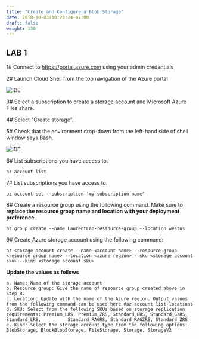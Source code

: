 ```yaml
---
title: "Create and Configure a Blob Storage"
date: 2018-10-03T10:23:24-07:00
draft: false
weight: 130
---
```


## LAB 1

1#  Connect to https://portal.azure.com using your admin credentials

2#  Launch Cloud Shell from the top navigation of the Azure portal

![IDE](/images/mfe/shell-icon.png?classes=border,shadow)

3#  Select a subscription to create a storage account and Microsoft Azure Files share.

4#  Select "Create storage".

5#  Check that the environment drop-down from the left-hand side of shell window says Bash. 

![IDE](/images/mfe/env-selector.png?classes=border,shadow)

6#  List subscriptions you have access to.

```
az account list
```
7#  List subscriptions you have access to.

```
az account set --subscription 'my-subscription-name'
```
8# Create a resource group using the following command. Make sure to **replace the resource group name and location with your deployment preference**.

```
az group create --name LaurentLab-ressource-group --location westus
```

9# Create Azure storage account using the following command:

```
az storage account create --name <account-name> --resource-group <resource group name> --location <azure region> --sku <storage account sku> --kind <storage account sku>
```
 **Update the values as follows**

    a. Name: Name of the storage account
    b. Resource group: Give the name of resource group created above in Step 8.
    c. Location: Update with the name of the Azure region. Output values from the following command can be used here #az account list-locations
    d. SKU: Select from the following SKUs based on storage replication requirements: Premium_LRS, Premium_ZRS, Standard_GRS, Standard_GZRS, Standard_LRS,          Standard_RAGRS, Standard_RAGZRS, Standard_ZRS
    e. Kind: Select the storage account type from the following options: BlobStorage, BlockBlobStorage, FileStorage, Storage, StorageV2
